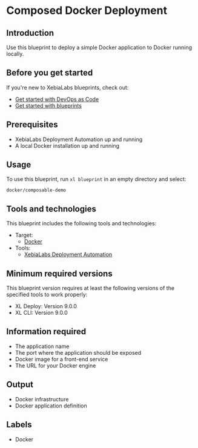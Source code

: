 # Composed Docker Deployment

## Introduction

Use this blueprint to deploy a simple Docker application to Docker running locally.

## Before you get started

If you're new to XebiaLabs blueprints, check out:

* [Get started with DevOps as Code](https://docs.xebialabs.com/xl-release/concept/get-started-with-devops-as-code.html)
* [Get started with blueprints](https://docs.xebialabs.com/xl-release/concept/get-started-with-blueprints.html)

## Prerequisites

* XebiaLabs Deployment Automation up and running
* A local Docker installation up and running

## Usage

To use this blueprint, run `xl blueprint` in an empty directory and select:

```plain
docker/composable-demo
```

## Tools and technologies

This blueprint includes the following tools and technologies:

* Target:
  * [Docker](https://www.docker.com/)
* Tools:
  * [XebiaLabs Deployment Automation](https://xebialabs.com/products/xl-deploy/)

## Minimum required versions

This blueprint version requires at least the following versions of the specified tools to work properly:

* XL Deploy: Version 9.0.0
* XL CLI: Version 9.0.0

## Information required

* The application name
* The port where the application should be exposed
* Docker image for a front-end service
* The URL for your Docker engine

## Output

* Docker infrastructure
* Docker application definition

## Labels

* Docker

